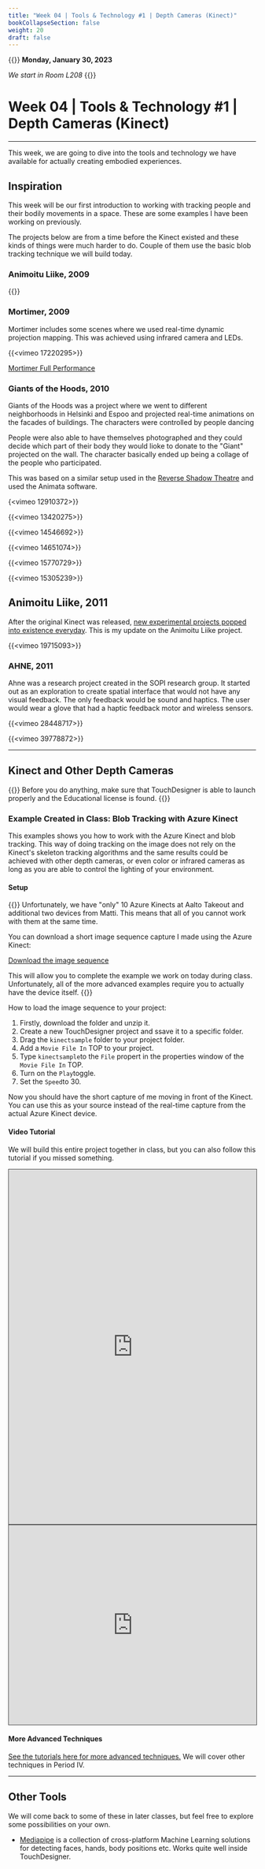 ```yaml
---
title: "Week 04 | Tools & Technology #1 | Depth Cameras (Kinect)"
bookCollapseSection: false
weight: 20
draft: false
---
```


{{<hint info>}}
**Monday, January 30, 2023**

*We start in Room L208*
{{</hint>}}

# Week 04 | Tools & Technology #1 | Depth Cameras (Kinect)

---

This week, we are going to dive into the tools and technology we have available for actually creating embodied experiences.

## Inspiration

This week will be our first introduction to working with tracking people and their bodily movements in a space. These are some examples I have been working on previously.

The projects below are from a time before the Kinect existed and these kinds of things were much harder to do. Couple of them use the basic blob tracking technique we will build today.

### Animoitu Liike, 2009

{{<youtube SdYoUv858yg>}}

### Mortimer, 2009

Mortimer includes some scenes where we used real-time dynamic projection mapping. This was achieved using infrared camera and LEDs.

{{<vimeo 17220295>}}

[Mortimer Full Performance](https://vimeo.com/48965637)

### Giants of the Hoods, 2010

Giants of the Hoods was a project where we went to different neighborhoods in Helsinki and Espoo and projected real-time animations on the facades of buildings. The characters were controlled by people dancing

People were also able to have themselves photographed and they could decide which part of their body they would lioke to donate to the "Giant" projected on the wall. The character basically ended up being a collage of the people who participated.

This was based on a similar setup used in the [Reverse Shadow Theatre](https://www.youtube.com/watch?v=gY2dC9fi02s) and used the Animata software.

{<vimeo 12910372>}}

{{<vimeo 13420275>}}

{{<vimeo 14546692>}}

{{<vimeo 14651074>}}

{{<vimeo 15770729>}}

{{<vimeo 15305239>}}

## Animoitu Liike, 2011

After the original Kinect was released, [new experimental projects popped into existence everyday](https://www.kinecthacks.com/). This is my update on the Animoitu Liike project.

{{<vimeo 19715093>}}

### AHNE, 2011

Ahne was a research project created in the SOPI research group. It started out as an exploration to create spatial interface that would not have any visual feedback. The only feedback would be sound and haptics. The user would wear a glove that had a haptic feedback motor and wireless sensors.

{{<vimeo 28448717>}}

{{<vimeo 39778872>}}



---

## Kinect and Other Depth Cameras

{{<hint danger>}}
Before you do anything, make sure that TouchDesigner is able to launch properly and the Educational license is found.
{{</hint>}}

### Example Created in Class: Blob Tracking with Azure Kinect

This examples shows you how to work with the Azure Kinect and blob tracking. This way of doing tracking on the image does not rely on the Kinect's skeleton tracking algorithms and the same results could be achieved with other depth cameras, or even color or infrared cameras as long as you are able to control the lighting of your environment.

#### Setup

{{<hint info>}}
Unfortunately, we have "only" 10 Azure Kinects at Aalto Takeout and additional two devices from Matti. This means that all of you cannot work with them at the same time.

You can download a short image sequence capture I made using the Azure Kinect:

[Download the image sequence](https://www.dropbox.com/s/d5hd2oqpf92ve2q/kinectsample.zip?dl=0)

This will allow you to complete the example we work on today during class. Unfortunately, all of the more advanced examples require you to actually have the device itself. 
{{</hint>}}

How to load the image sequence to your project:

1. Firstly, download the folder and unzip it.
2. Create a new TouchDesigner project and ssave it to a specific folder.
3. Drag the `kinectsample` folder to your project folder.
4. Add a `Movie File In` TOP to your project.
5. Type `kinectsample`to the `File` propert in the properties window of the `Movie File In` TOP.
6. Turn on the `Play`toggle.
7. Set the `Speed`to 30.

Now you should have the short capture of me moving in front of the Kinect. You can use this as your source instead of the real-time capture from the actual Azure Kinect device.

#### Video Tutorial

We will build this entire project together in class, but you can also follow this tutorial if you missed something.

<iframe src="https://aalto.cloud.panopto.eu/Panopto/Pages/Embed.aspx?id=dbcba88b-e377-4343-b5d1-acec016e2065&amp;autoplay=false&amp;offerviewer=true&amp;showtitle=true&amp;showbrand=false&amp;start=0&amp;interactivity=all" style="border: 1px solid #464646;" allowfullscreen="" allow="autoplay" width="100%" height="720"></iframe>

<iframe src="https://aalto.cloud.panopto.eu/Panopto/Pages/Embed.aspx?id=b0915fc3-8dde-4bc4-ad3a-acf4015d69aa&amp;autoplay=false&amp;offerviewer=true&amp;showtitle=true&amp;showbrand=false&amp;start=0&amp;interactivity=all" style="border: 1px solid #464646;" allowfullscreen="" allow="autoplay" width="100%" height="405"></iframe>

#### More Advanced Techniques

[See the tutorials here for more advanced techniques.](../../../tutorials/touchdesigner/) We will cover other techniques in Period IV.

---

## Other Tools

We will come back to some of these in later classes, but feel free to explore some possibilities on your own.

- [Mediapipe](../tools-and-technology/mediapipe/) is a collection of cross-platform Machine Learning solutions for detecting faces, hands, body positions etc. Works quite well inside TouchDesigner.

